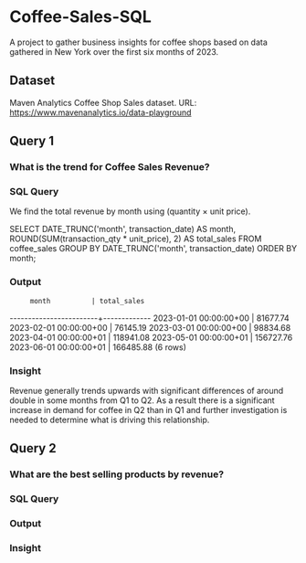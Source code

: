 # Coffee-Sales-SQL
A project to gather business insights for coffee shops based on data gathered in New York over the first six months of 2023.

## Dataset
Maven Analytics Coffee Shop Sales dataset. URL: https://www.mavenanalytics.io/data-playground

## Query 1

### What is the trend for Coffee Sales Revenue?

### SQL Query
We find the total revenue by month using (quantity × unit price).

SELECT
    DATE_TRUNC('month', transaction_date) AS month,
    ROUND(SUM(transaction_qty * unit_price), 2) AS total_sales
FROM coffee_sales
GROUP BY DATE_TRUNC('month', transaction_date)
ORDER BY month;

### Output
         month          | total_sales 
------------------------+-------------
 2023-01-01 00:00:00+00 |    81677.74
 2023-02-01 00:00:00+00 |    76145.19
 2023-03-01 00:00:00+00 |    98834.68
 2023-04-01 00:00:00+01 |   118941.08
 2023-05-01 00:00:00+01 |   156727.76
 2023-06-01 00:00:00+01 |   166485.88
(6 rows)

### Insight
Revenue generally trends upwards with significant differences of around double in some months from Q1 to Q2. As a result there is a significant increase in demand for coffee in Q2 than in Q1 and further investigation is needed to determine what is driving this relationship.

## Query 2

### What are the best selling products by revenue?

### SQL Query


### Output


### Insight
